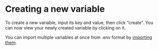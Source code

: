 # Creating a new variable

To create a new variable, input its key and value, then click “create”. You can now view your newly created variable by clicking on it.

You can import multiple variables at once from .env format by [importing them](https://github.com/envault/envault/blob/master/docs/usage/variables/import.md).
